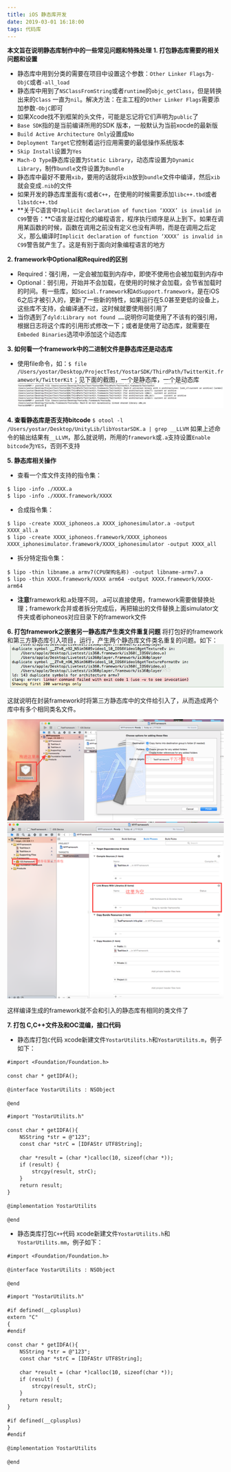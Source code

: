 ```yaml
---
title: iOS 静态库开发
date: 2019-03-01 16:18:00
tags: 代码库
---
```


**本文旨在说明静态库制作中的一些常见问题和特殊处理**
**1. 打包静态库需要的相关问题和设置**
* 静态库中用到分类的需要在项目中设置这个参数：`Other Linker Flags`为`-ObjC`或者`-all_load`
* 静态库中用到了`NSClassFromString`或者`runtime`的`objc_getClass`，但是转换出来的`Class` 一直为`nil`。解决方法：在主工程的`Other Linker Flags`需要添加参数`-ObjC`即可
* 如果Xcode找不到框架的头文件，可能是忘记将它们声明为`public`了
* `Base SDK`指的是当前编译所用的SDK 版本，一般默认为当前xocde的最新版
* `Build Active Architecture Only`设置成`No`
* `Deployment Target`它控制着运行应用需要的最低操作系统版本
* `Skip Install`设置为`Yes`
* `Mach-O Type`静态库设置为`Static Library`，动态库设置为`Dynamic Library`，制作`bundle`文件设置为`Bundle`
* 静态库中最好不要用`xib`，要用的话就将`xib`放到`bundle`文件中编译，然后`xib`就会变成`.nib`的文件
* 如果开发的静态库里面有`C`或者`C++`，在使用的时候需要添加`libc++.tbd`或者`libstdc++.tbd`
* **关于C语言中`Implicit declaration of function ‘XXXX’ is invalid in C99`警告：**C语言是过程化的编程语言，程序执行顺序是从上到下。如果在调用某函数的时候，函数在调用之前没有定义也没有声明，而是在调用之后定义，那么编译时`Implicit declaration of function ‘XXXX’ is invalid in C99`警告就产生了。这是有别于面向对象编程语言的地方

**2. framework中Optional和Required的区别**
* Required：强引用，一定会被加载到内存中，即使不使用也会被加载到内存中
* Optional：弱引用，开始并不会加载，在使用的时候才会加载，会节省加载时的时间。有一些库，如`Social.framework`和`AdSupport.framework`，是在iOS 6之后才被引入的，更新了一些新的特性，如果运行在5.0甚至更低的设备上，这些库不支持，会编译通不过，这时候就要使用弱引用了
* 当你遇到了`dyld:Library not found ……`说明你可能使用了不该有的强引用，根据日志将这个库的引用形式修改一下；或者是使用了动态库，就需要在`Embeded Binaries`选项中添加这个动态库

**3. 如何看一个framework中的二进制文件是静态库还是动态库**
* 使用file命令，如：`$ file /Users/yostar/Desktop/ProjectTest/YostarSDK/ThirdPath/TwitterKit.framework/TwitterKit`；见下面的截图，一个是静态库，一个是动态库
![](https://raw.githubusercontent.com/Gsl201600/PicGoImg/master/img/2019.03.01.01.png)

**4. 查看静态库是否支持bitcode**
`$ otool -l /Users/yostar/Desktop/UnityLib/libYostarSDK.a | grep __LLVM`
如果上述命令的输出结果有`__LLVM`，那么就说明，所用的`framework`或`.a`支持设置`Enable bitcode`为`YES`，否则不支持

**5. 静态库相关操作**
* 查看一个库文件支持的指令集：
```
$ lipo -info ./XXXX.a
$ lipo -info ./XXXX.framework/XXXX
```
* 合成指令集：
```
$ lipo -create XXXX_iphoneos.a XXXX_iphonesimulator.a -output XXXX_all.a
$ lipo -create XXXX_iphoneos.framework/XXXX_iphoneos XXXX_iphonesimulator.framework/XXXX_iphonesimulator -output XXXX_all
```
* 拆分特定指令集：
```
$ lipo -thin libname.a armv7(CPU架构名称) -output libname-armv7.a
$ lipo -thin XXXX.framework/XXXX arm64 -output XXXX.framework/XXXX-arm64
```
* **注意**framework和.a处理不同，.a可以直接使用，framework需要做替换处理；framework合并或者拆分完成后，再把输出的文件替换上面simulator文件夹或者iphoneos对应目录下的framework文件

**6. 打包framework之嵌套另一静态库产生类文件重复问题**
将打包好的framework和第三方静态库引入项目，运行，产生两个静态库文件类名重复的问题。如下：
![](https://raw.githubusercontent.com/Gsl201600/PicGoImg/master/img/2019.03.01.02.png)

这就说明在封装framework时将第三方静态库中的文件给引入了，从而造成两个库中有多个相同类名文件。

![](https://raw.githubusercontent.com/Gsl201600/PicGoImg/master/img/2019.03.01.03.png)
![](https://raw.githubusercontent.com/Gsl201600/PicGoImg/master/img/2019.03.01.04.png)

这样编译生成的framework就不会和引入的静态库有相同的类文件了

**7. 打包 C,C++文件及和OC混编，接口代码**
* 静态库打包`C`代码
xcode新建文件`YostarUtilits.h`和`YostarUtilits.m`，例子如下：
```
#import <Foundation/Foundation.h>

const char * getIDFA();

@interface YostarUtilits : NSObject

@end
```
```
#import "YostarUtilits.h"

const char * getIDFA(){
    NSString *str = @"123";
    const char *strC = [IDFAStr UTF8String];
    
    char *result = (char *)calloc(10, sizeof(char *));
    if (result) {
        strcpy(result, strC);
    }
    return result;
}

@implementation YostarUtilits

@end
```
* 静态类库打包`C++`代码
xcode新建文件`YostarUtilits.h`和`YostarUtilits.mm`，例子如下：
```
#import <Foundation/Foundation.h>

@interface YostarUtilits : NSObject

@end
```
```
#import "YostarUtilits.h"

#if defined(__cplusplus)
extern "C"
{
#endif

const char * getIDFA(){
    NSString *str = @"123";
    const char *strC = [IDFAStr UTF8String];
    
    char *result = (char *)calloc(10, sizeof(char *));
    if (result) {
        strcpy(result, strC);
    }
    return result;
}
   
#if defined(__cplusplus)
}
#endif

@implementation YostarUtilits

@end
```
